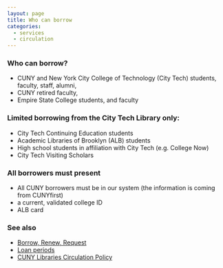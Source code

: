 ```yaml
---
layout: page
title: Who can borrow
categories:
  - services
  - circulation
---
```

<h3>Who can borrow?</h3>

<ul>
  <li>CUNY and New York City College of Technology (City Tech) students, faculty, staff, alumni,</li>
  <li>CUNY retired faculty,</li>
  <li>Empire State College students, and faculty</li>
</ul>

<h3>Limited borrowing from the City Tech Library only:</h3>
<ul>
  <li> City Tech Continuing Education students</li>
  <li>Academic Libraries of Brooklyn (ALB) students</li>
  <li>High school students in affiliation with City Tech (e.g. College Now)</li>
  <li>City Tech Visiting Scholars</li>
</ul>

<h3>All borrowers must present</h3>
<ul>
  <li>All CUNY borrowers must be in our system (the information is coming from CUNYfirst)</li>
  <li>a current, validated college ID</li>
  <li>ALB card</li>
</ul>

<h3>See also</h3>
<ul>
  <li><a href="https://library.citytech.cuny.edu/services/circulation/index.html">Borrow, Renew, Request</a></li>
  <li><a href="https://library.citytech.cuny.edu/services/circulation/period.html">Loan periods</a></li>
  <li><a href="https://www.cuny.edu/about/administration/offices/library-services/policies/circulation/">CUNY Libraries Circulation Policy</a></li>
</ul>
